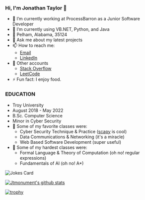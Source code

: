 ### Hi, I'm Jonathan Taylor 👋


- 🔭 I’m currently working at ProcessBarron as a Junior Software Developer
- 🌱 I’m currently using VB.NET, Python, and Java
- :triangular_flag_on_post: Pelham, Alabama, 35124
- 💬 Ask me about my latest projects
- 📫 How to reach me: 
  - [Email](mailto:jontaylor091@gmail.com)
  - [LinkedIn](https://www.linkedin.com/in/jonathan-taylor-746ba8195/)
- :round_pushpin: Other accounts
  - [Stack Overflow](https://stackoverflow.com/users/19234749/jonathan-taylor)
  - [LeetCode](https://leetcode.com/Jtmonument/)
- ⚡ Fun fact: I enjoy food.

### EDUCATION
- Troy University
- August 2018 - May 2022
- B.Sc. Computer Science
- Minor in Cyber Security
- :high_brightness: Some of my favorite classes were:
    - Cyber Security Technique & Practice ([scapy](https://github.com/secdev/scapy) is cool)
    - Data Communications & Networking (it's a miracle)
    - Web Based Software Development (super useful)
- :underage: Some of my hardest classes were:
    - Formal Language & Theory of Computation (oh no! regular expressions)
    - Fundamentals of AI (oh no! A*)

<!-- Random Dev Jokes -->
<img src="https://readme-jokes.vercel.app/api?hideBorder&theme=algolia" alt="Jokes Card" />

[![Jtmonument's github stats](https://github-readme-stats.vercel.app/api?username=Jtmonument&count_private=true&show_icons=true&theme=radical&hide_rank=false)](https://github.com/anuraghazra/github-readme-stats) 

[![trophy](https://github-profile-trophy.vercel.app/?username=Jtmonument&theme=onedark)](https://github.com/ryo-ma/github-profile-trophy)
